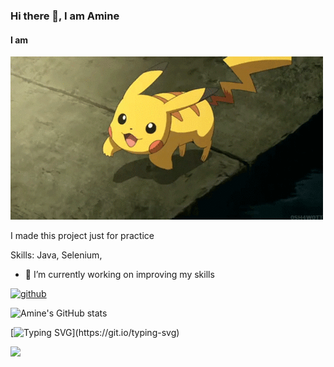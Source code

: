 ### Hi there 👋, I am Amine
#### I am 
![I am ](https://raw.githubusercontent.com/ersu-amine/ersu-amine/refs/heads/main/Pikachu%20Gif.gif)

I made this project just for practice

Skills: Java, Selenium, 

- 🔭 I’m currently working on improving my skills 


[<img src='https://cdn.jsdelivr.net/npm/simple-icons@3.0.1/icons/github.svg' alt='github' height='40'>](https://github.com/ersu-amine)  


![Amine's GitHub stats](https://github-readme-stats.vercel.app/api?username=ersu-amine&theme=vision-friendly-dark&show_icons=true)

[![Typing SVG](https://readme-typing-svg.herokuapp.com?font=Fira+Code&pause=1000&color=F78151&width=435&lines=Nothing+lasts+forever.)](https://git.io/typing-svg)

![](https://komarev.com/ghpvc/?username=ersu-amine&color=brightgreen)



